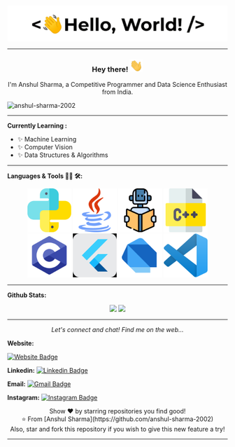 
<div align="center">
<img alt="GIF" src="https://github.com/anshul-sharma-2002/anshul-sharma-2002/blob/master/assets/helloworld.gif">
</div>

---

<div align="center">
<h3> Hey there! <img src="https://github.com/anshul-sharma-2002/anshul-sharma-2002/blob/master/assets/wave.gif" width="30px"></h3>
I'm Anshul Sharma, a Competitive Programmer and Data Science Enthusiast from India.
</div>

<p align="left"> <img src="https://komarev.com/ghpvc/?username=anshul-sharma-2002&label=Profile%20views&color=0e75b6&style=flat" alt="anshul-sharma-2002" /> </p>

--- 

**Currently Learning :**
- ✨ Machine Learning
- ✨ Computer Vision
- ✨ Data Structures & Algorithms

---


**Languages & Tools 👨‍💻 🛠:**
</br>

<p align="center">

<!-- For more icons please follow  https://github.com/MikeCodesDotNET/ColoredBadges -->
<img src="https://github.com/anshul-sharma-2002/anshul-sharma-2002/blob/master/assets/python.png" alt="python" width="100" height="100">
<img src="https://github.com/anshul-sharma-2002/anshul-sharma-2002/blob/master/assets/java.png" alt="java"  width="100" height="100">
<img src="https://github.com/anshul-sharma-2002/anshul-sharma-2002/blob/master/assets/learning.png" alt="AI" width="100" height="100">
<img src="https://github.com/anshul-sharma-2002/anshul-sharma-2002/blob/master/assets/c.png" alt="c++" width="100" height="100">
<img src="https://github.com/anshul-sharma-2002/anshul-sharma-2002/blob/master/assets/c-programming-569564.png" alt="c" width="100" height="100">
<img src="https://github.com/anshul-sharma-2002/anshul-sharma-2002/blob/master/assets/flutter.png" alt="flutter" width="100" height="100">
<img src="https://github.com/anshul-sharma-2002/anshul-sharma-2002/blob/master/assets/dart_mono.png" alt="dart" width="100" height="100">
<img src="https://github.com/anshul-sharma-2002/anshul-sharma-2002/blob/master/assets/vscode.png" alt="vscode" width="100" height="100">
<!-- </br>
<img src="https://github.com/anshul-sharma-2002/anshul-sharma-2002/blob/master/assets/icons/google_cloud_platform.png" alt="google_cloud_platform" width="270" height="50">
<img src="https://github.com/anshul-sharma-2002/anshul-sharma-2002/blob/master/assets/icons/visualstudio_code.png" alt="visualstudio_code" width="240" height="50">
</br>
<img src="https://github.com/anshul-sharma-2002/anshul-sharma-2002/blob/master/assets/icons/pc.png" alt="pc" width="100" height="50">
<img src="https://github.com/anshul-sharma-2002/anshul-sharma-2002/blob/master/assets/icons/edge.png" alt="edge" width="100" height="50">
<img src="https://github.com/anshul-sharma-2002/anshul-sharma-2002/blob/master/assets/icons/playstation@3x.png" alt="playstation" width="150" height="50"> -->
</p>

---



<!-- # Contact Me :

<p>
 </br>


<img height="350" width="350" align="right" alt="GIF" src="https://github.com/anshul-sharma-2002/anshul-sharma-2002/blob/master/assets/luffy.gif">


If you want to reach out to me about anything, be it some doubt or just to hangout and talk or want to game together just ping me 😉.

<a href="mailto:anshulpuransharma@gmail.com">
 <img align="left" alt="Gmail" width="150" height="50" src="https://github.com/anshul-sharma-2002/anshul-sharma-2002/blob/master/assets/icons/gmail.png" />
</a>
<a href="https://www.linkedin.com/in/anshul-sharma-1232a91b0/">
  <img align="left" alt="Linkedin" width="150" height="50" src="https://github.com/anshul-sharma-2002/anshul-sharma-2002/blob/master/assets/icons/linkedin.png" />
</br>
</br>
</br>
<!-- </a>
<a href="https://www.reddit.com/user/X_Ashutosh_X">
  <img align="left" alt=" Reddit" width="130" height="100" src="https://github.com/anshul-sharma-2002/anshul-sharma-2002/blob/master/assets/icons/reddit.png" />
</a>
<a href="https://steamcommunity.com/profiles/76561198182224539/">
  <img align="left" alt="Steam" width="130" height="100" src="https://github.com/anshul-sharma-2002/anshul-sharma-2002/blob/master/assets/icons/steam.png" />
</a> -->
 </p>

**Github Stats:**


<!-- <p><img align="center" src="https://github-readme-stats.vercel.app/api/top-langs?username=anshul-sharma-2002&show_icons=true&locale=en&layout=compact&theme=radical" alt="anshul-sharma-2002" /></p> -->
<!-- </br>
</br> -->
<p align="center" >   
<img src="https://github-readme-stats.vercel.app/api?username=anshul-sharma-2002&hide=stars&show_icons=true&theme=dracula&line_height=32">
<img src="https://github-readme-stats.vercel.app/api/top-langs/?username=anshul-sharma-2002&count_private=true&theme=dracula">
</p>

---

<p align="center">
  <i>Let's connect and chat! Find me on the web...</i>

  **Website:**
  
   [![Website Badge](https://img.shields.io/badge/-Website-47CCCC?style=flat&logo=Google-Chrome&logoColor=white&link=https://anshul-sharma-2002.github.io)](https://anshul-sharma-2002.github.io) 

  **Linkedin:** 
   [![Linkedin Badge](https://img.shields.io/badge/-Linkedin-blue?style=flat-square&logo=Linkedin&logoColor=white&link=https://www.linkedin.com/in/anshul-sharma-1232a91b0/)](https://www.linkedin.com/in/anshul-sharma-1232a91b0/)

  **Email:**
   [![Gmail Badge](https://img.shields.io/badge/-Gmail-c14438?style=flat-square&logo=Gmail&logoColor=white&link=mailto:anshulpuransharma@gmail.com)](mailto:anshulpuransharma@gmail.com)

  **Instagram:** 
   [![Instagram Badge](https://img.shields.io/badge/-Instagram-purple?style=flat&logo=instagram&logoColor=white&link=https://instagram.com/anshul_sharma_2002)](https://instagram.com/anshul_sharma_2002) 

   <!-- [![Medium Badge](https://img.shields.io/badge/-@v.anushka786-000000?style=flat&labelColor=000000&logo=Medium&link=https://medium.com/@v.anushka786)](https://medium.com/@v.anushka786)  -->

   <!-- [![Facebook Badge](https://img.shields.io/badge/-verma_anushka-036be4?style=flat-square&logo=Facebook&logoColor=white&link=https://www.facebook.com/profile.php?id=100022118525351)](https://www.facebook.com/profile.php?id=100022118525351)

   [![GeeksforGeeks Badge](https://img.shields.io/badge/-verma_anushka-1c6340?style=flat&logo=GeeksforGeeks&logoColor=white&link=https://auth.geeksforgeeks.org/user/verma_anushka/articles)](https://auth.geeksforgeeks.org/user/verma_anushka/articles)

   [![Twitter Badge](https://img.shields.io/badge/-@verma_anushkaa-1ca0f1?style=flat-square&labelColor=1ca0f1&logo=twitter&logoColor=white&link=https://twitter.com/verma_anushkaa)](https://twitter.com/verma_anushkaa)  -->


<p align="center">
    Show ❤️ by starring repositories you find good! 
    <br />
    ⭐️ From [Anshul Sharma](https://github.com/anshul-sharma-2002)
    <br />
    Also, star and fork this repository if you wish to give this new feature a try!
  </p>
</p> 

*************
